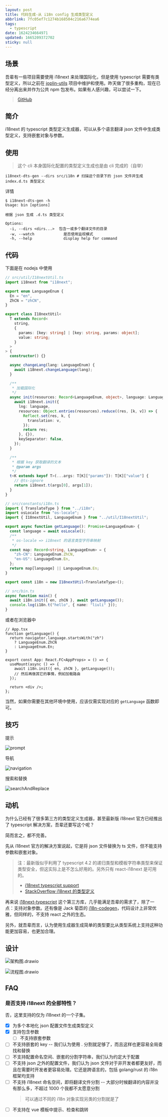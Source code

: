 ```yaml
---
layout: post
title: 代码生成-从 i18n config 生成类型定义
abbrlink: 7fc05ef7c1274b168504c216a6774ea6
tags:
  - typescript
date: 1624234664971
updated: 1665209372702
sticky: null
---
```


## 场景

吾辈有一些项目需要使用 i18next 来处理国际化，但是使用 typescript 需要有类型定义，所以之前在 [joplin-utils](https://github.com/rxliuli/joplin-utils) 项目中维护和使用。昨天做了很多重构，现在已经分离出来并作为公共 npm 包发布。如果有人感兴趣，可以尝试一下。

> [GitHub](https://github.com/rxliuli/liuli-tools/tree/master/libs/i18next-dts-gen)

## 简介

i18next 的 typescript 类型定义生成器，可以从多个语言翻译 json 文件中生成类型定义，支持嵌套对象与参数。

## 使用

> 这个 cli 本身国际化配置的类型定义生成也是由 cli 完成的（自举）

```shell
i18next-dts-gen --dirs src/i18n # 扫描这个目录下的 json 文件并生成 index.d.ts 类型定义
```

详情

```shell
$ i18next-dts-gen -h
Usage: bin [options]

根据 json 生成 .d.ts 类型定义

Options:
  -i, --dirs <dirs...>  包含一或多个翻译文件的目录
  -w, --watch             是否使用监视模式
  -h, --help              display help for command
```

## 代码

下面是在 nodejs 中使用

```ts
// src/util/I18nextUtil.ts
import i18next from "i18next";

export enum LanguageEnum {
  En = "en",
  ZhCN = "zhCN",
}

export class I18nextUtil<
  T extends Record<
    string,
    {
      params: [key: string] | [key: string, params: object];
      value: string;
    }
  >
> {
  constructor() {}

  async changeLang(lang: LanguageEnum) {
    await i18next.changeLanguage(lang);
  }

  /**
   * 加载国际化
   */
  async init(resources: Record<LanguageEnum, object>, language: LanguageEnum) {
    await i18next.init({
      lng: language,
      resources: Object.entries(resources).reduce((res, [k, v]) => {
        Reflect.set(res, k, {
          translation: v,
        });
        return res;
      }, {}),
      keySeparator: false,
    });
  }

  /**
   * 根据 key 获取翻译的文本
   * @param args
   */
  t<K extends keyof T>(...args: T[K]["params"]): T[K]["value"] {
    // @ts-ignore
    return i18next.t(args[0], args[1]);
  }
}
```

```ts
// src/constants/i18n.ts
import { TranslateType } from "../i18n";
import osLocale from "os-locale";
import { I18nextUtil, LanguageEnum } from "../util/I18nextUtil";

export async function getLanguage(): Promise<LanguageEnum> {
  const language = await osLocale();
  /**
   * os-locale => i18next 的语言类型字符串映射
   */
  const map: Record<string, LanguageEnum> = {
    "zh-CN": LanguageEnum.ZhCN,
    "en-US": LanguageEnum.En,
  };
  return map[language] || LanguageEnum.En;
}

export const i18n = new I18nextUtil<TranslateType>();
```

```ts
// src/bin.ts
async function main() {
  await i18n.init({ en, zhCN }, await getLanguage());
  console.log(i18n.t("hello", { name: "liuli" }));
}
```

或者在浏览器中

```tsx
// App.tsx
function getLanguage() {
  return navigator.language.startsWith("zh")
    ? LanguageEnum.ZhCN
    : LanguageEnum.En;
}

export const App: React.FC<AppProps> = () => {
  useMount(async () => {
    await i18n.init({ en, zhCN }, getLanguage());
    // 然后再做其它的事情，例如加载路由
  });

  return <div />;
};
```

当然，如果你需要在其他环境中使用，应该仅需实现对应的 `getLanguage` 函数即可。

## 技巧

提示

![prompt](/resource/e4b7c0ed2d1b445b8309839cd041cf36.gif)

导航

![navigation](/resource/86cc0f02cb594abebe57ba79c8d46f72.gif)

搜索和替换

![searchAndReplace](/resource/990fd29f95134939a6f4bcf1670d20f4.gif)

## 动机

为什么已经有了很多第三方的类型定义生成器，甚至最新版 i18next 官方已经推出了 typescript 解决方案，吾辈还要写这个呢？

简而言之，都不完善。

先从 i18next 官方的解决方案说起，它是将 json 文件替换为 ts 文件，但不能支持参数和嵌套对象。

> 注：最新版似乎利用了 typescript 4.2 的递归类型和模板字符串类型来保证类型安全，但这实际上是不怎么好用的。另外只有 react-i18next 是可用的。
>
> - [i18next typescript support](https://react.i18next.com/latest/typescript)
> - [StackOverflow i18next 的类型定义](https://stackoverflow.com/questions/58277973/how-to-type-check-i18n-dictionaries-with-typescript/58308279#58308279)

再来说 [i18next-typescript](https://github.com/LFDM/i18next-typescript) 这个第三方库，几乎能满足吾辈的需求了，除了一点：支持对象参数。还有像是 Jack 菊苣的 [i18n-codegen](https://github.com/Jack-Works/i18n-codegen)，代码设计上非常优雅，但同样的，不支持 react 之外的生态。

另外，就吾辈而言，认为使用生成器生成简单的类型要比从类型系统上支持这种功能更加容易，也更加合理。

## 设计

![架构图.drawio](/resource/c727af69d9ba4ab9b0a1000a22c15270.svg)

![流程图.drawio](/resource/7638d5932f57424c8133822e113a0650.svg)

## FAQ

### 是否支持 i18next 的全部特性？

否，这里支持的仅为 i18next 的一个子集。

- [x] 为多个本地化 json 配置文件生成类型定义
- [x] 支持包含参数
  - [ ] 不支持嵌套参数
- [ ] 不支持嵌套的 key -- 我们认为使用 . 分割就足够了，而且这样也更容易全局查找和替换
- [ ] 不支持配置命名空间、嵌套的分割字符串，我们认为约定大于配置
- [ ] 不支持 json 之外的配置文件，我们认为 json 文件对于非开发者都更友好，而且在需要时开发者更容易处理。它还是跨语言的，包括 golang/rust 的 i18n 框架均支持
- [ ] 不支持 i18next 命名空间，即将翻译文件分割 -- 大部分时候翻译的内容并没有那么多，不超过 1000 个我都不太愿意分割
  > 可以通过不同的 i18n 对象实现另类的分割就是了
- [ ] 不支持在 vue 模板中提示、检查和跳转
